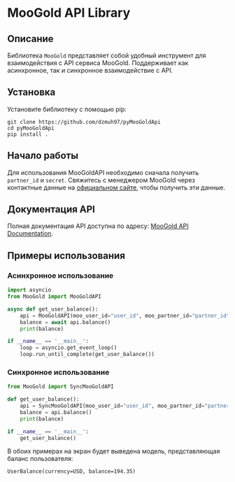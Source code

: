 # MooGold API Library

## Описание
Библиотека `MooGold` представляет собой удобный инструмент для взаимодействия с API сервиса MooGold. Поддерживает как асинхронное, так и синхронное взаимодействие с API.

## Установка
Установите библиотеку с помощью pip:
```commandline
git clone https://github.com/dzmuh97/pyMooGoldApi
cd pyMooGoldApi
pip install .
```

## Начало работы
Для использования MooGoldAPI необходимо сначала получить `partner_id` и `secret`. Свяжитесь с менеджером MooGold через контактные данные на [официальном сайте](https://moogold.com/about/), чтобы получить эти данные.

## Документация API
Полная документация API доступна по адресу: [MooGold API Documentation](https://doc.moogold.com/).

## Примеры использования

### Асинхронное использование
```python
import asyncio
from MooGold import MooGoldAPI

async def get_user_balance():
    api = MooGoldAPI(moo_user_id="user_id", moo_partner_id="partner_id", moo_secret="secret")
    balance = await api.balance()
    print(balance)

if __name__ == '__main__':
    loop = asyncio.get_event_loop()
    loop.run_until_complete(get_user_balance())
```

### Синхронное использование
```python
from MooGold import SyncMooGoldAPI

def get_user_balance():
    api = SyncMooGoldAPI(moo_user_id="user_id", moo_partner_id="partner_id", moo_secret="secret")
    balance = api.balance()
    print(balance)

if __name__ == '__main__':
    get_user_balance()
```

В обоих примерах на экран будет выведена модель, представляющая баланс пользователя:
```
UserBalance(currency=USD, balance=194.35)
```